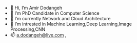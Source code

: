 - 👋 Hi, I’m Amir Dodangeh
- 👀 I’m PhD Candidate in Computer Science
- 🌱 I’m currently Network and Cloud Architecture
- 💞️ I’m intrested in Machine Learning,Deep Learning,Image Processing,CNN
- 📫 a.dodangeh@live.com , 

<!---
adodangeh/adodangeh is a ✨ special ✨ repository because its `README.md` (this file) appears on your GitHub profile.
You can click the Preview link to take a look at your changes.
--->
